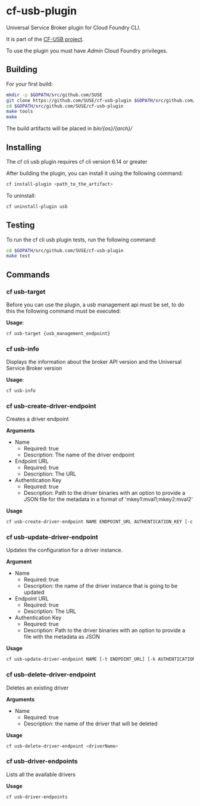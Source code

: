 # cf-usb-plugin

Universal Service Broker plugin for Cloud Foundry CLI.

It is part of the [CF-USB project](https://github.com/SUSE/cf-usb).

To use the plugin you must have *Admin* Cloud Foundry privileges.

## Building

For your first build:

```bash
mkdir -p $GOPATH/src/github.com/SUSE
git clone https://github.com/SUSE/cf-usb-plugin $GOPATH/src/github.com/SUSE
cd $GOPATH/src/github.com/SUSE/cf-usb-plugin
make tools
make
```

The build artifacts will be placed in *bin/{os}/{arch}/*

## Installing

The cf cli usb plugin requires cf cli version 6.14 or greater

After building the plugin, you can install it using the following command:

```bash
cf install-plugin <path_to_the_artifact>
```

To uninstall:

```bash
cf uninstall-plugin usb
```

## Testing

To run the cf cli usb plugin tests, run the following command:

```bash
cd $GOPATH/src/github.com/SUSE/cf-usb-plugin
make test
```

## Commands

### cf usb-target

Before you can use the plugin, a usb management api must be set, to do this the following command must be executed:

**Usage**:

```bash
cf usb-target {usb_management_endpoint}
```

### cf usb-info

Displays the information about the broker API version and the Universal Service Broker version

**Usage**:

```bash
cf usb-info
```

### cf usb-create-driver-endpoint

Creates a driver endpoint

**Arguments**
- Name
  - Required: true
  - Description: The name of the driver endpoint
- Endpoint URL
  - Required: true
  - Description: The URL
- Authentication Key
  - Required: true
  - Description: Path to the driver binaries with an option to provide a JSON file for the metadata in a format of 'mkey1:mval1;mkey2:mval2'

**Usage**

```bash
cf usb-create-driver-endpoint NAME ENDPOINT_URL AUTHENTICATION_KEY [-c METADATA]
```

### cf usb-update-driver-endpoint

Updates the configuration for a driver instance.

**Argument**
- Name
  - Required: true
  - Description: the name of the driver instance that is going to be updated
- Endpoint URL
  - Required: true
  - Description: The URL
- Authentication Key
  - Required: true
  - Description: Path to the driver binaries with an option to provide a file with the metadata as JSON

**Usage**

```bash
cf usb-update-driver-endpoint NAME [-t ENDPOINT_URL] [-k AUTHENTICATION_KEY] [-c METADATA_AS_JSON]
```

### cf usb-delete-driver-endpoint

Deletes an existing driver

**Arguments**

- Name
  - Required: true
  - Description: the name of the driver that will be deleted

**Usage**

```bash
cf usb-delete-driver-endpoint <driverName>
```

### cf usb-driver-endpoints

Lists all the available drivers

**Usage**

```bash
cf usb-driver-endpoints
```

